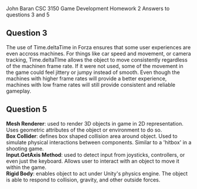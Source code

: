 John Baran
CSC 3150 Game Development Homework 2
Answers to questions 3 and 5

## Question 3
The use of Time.deltaTime in Forza ensures that some user experiences are even accross machines. For things like car speed and movement, or camera tracking, Time.deltaTIme allows the object to move consistently regardless of the machinen frame rate. If it were not used, some of the movement in the game could feel jittery or jumpy instead of smooth. Even though the machines with higher frame rates will provide a better experience, machines with low frame rates will still provide consistent and reliable gameplay.

## Question 5

**Mesh Renderer**: used to render 3D objects in game in 2D representation. Uses geometric attributes of the object or environment to do so. <br>
**Box Collider**: defines box shaped collision area around object. Used to simulate physical interactions between components. Similar to a 'hitbox' in a shooting game. <br>
**Input.GetAxis Method**: used to detect input from joysticks, controllers, or even just the keyboard. Allows user to interact with an object to move it within the game. <br>
**Rigid Body**: enables object to act under Unity's physics engine. The object is able to respond to collision, gravity, and other outside forces. <br>

